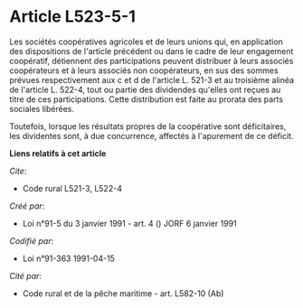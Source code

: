 # Article L523-5-1

Les sociétés coopératives agricoles et de leurs unions qui, en application des dispositions de l'article précédent ou dans le
cadre de leur engagement coopératif, détiennent des participations peuvent distribuer à leurs associés coopérateurs et à
leurs associés non coopérateurs, en sus des sommes prévues respectivement aux c et d de l'article L. 521-3 et au troisième
alinéa de l'article L. 522-4, tout ou partie des dividendes qu'elles ont reçues au titre de ces participations. Cette
distribution est faite au prorata des parts sociales libérées.

Toutefois, lorsque les résultats propres de la coopérative sont déficitaires, les dividentes sont, à due concurrence,
affectés à l'apurement de ce déficit.

**Liens relatifs à cet article**

_Cite_:

  - Code rural L521-3, L522-4

_Créé par_:

  - Loi n°91-5 du 3 janvier 1991 - art. 4 () JORF 6 janvier 1991

_Codifié par_:

  - Loi n°91-363 1991-04-15

_Cité par_:

  - Code rural et de la pêche maritime - art. L582-10 (Ab)
